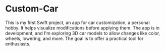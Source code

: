 # Custom-Car
This is my first Swift project, an app for car customization, a personal hobby. It helps visualize modifications before applying them. The app is in development, and I'm exploring 3D car models to allow changes like color, wheels, lowering, and more. The goal is to offer a practical tool for enthusiasts.
